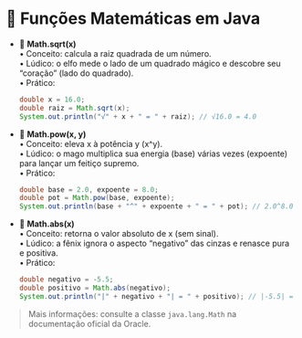 # 🎲 Funções Matemáticas em Java

- 📐 **Math.sqrt(x)**  
  • Conceito: calcula a raiz quadrada de um número.  
  • Lúdico: o elfo mede o lado de um quadrado mágico e descobre seu “coração” (lado do quadrado).  
  • Prático:
    ```java
    double x = 16.0;
    double raiz = Math.sqrt(x);
    System.out.println("√" + x + " = " + raiz); // √16.0 = 4.0
    ```

- 🚀 **Math.pow(x, y)**  
  • Conceito: eleva x à potência y (x^y).  
  • Lúdico: o mago multiplica sua energia (base) várias vezes (expoente) para lançar um feitiço supremo.  
  • Prático:
    ```java
    double base = 2.0, expoente = 8.0;
    double pot = Math.pow(base, expoente);
    System.out.println(base + "^" + expoente + " = " + pot); // 2.0^8.0 = 256.0
    ```

- 🎯 **Math.abs(x)**  
  • Conceito: retorna o valor absoluto de x (sem sinal).  
  • Lúdico: a fênix ignora o aspecto “negativo” das cinzas e renasce pura e positiva.  
  • Prático:
    ```java
    double negativo = -5.5;
    double positivo = Math.abs(negativo);
    System.out.println("|" + negativo + "| = " + positivo); // |-5.5| = 5.5
    ```

> Mais informações: consulte a classe `java.lang.Math` na documentação oficial da Oracle.  